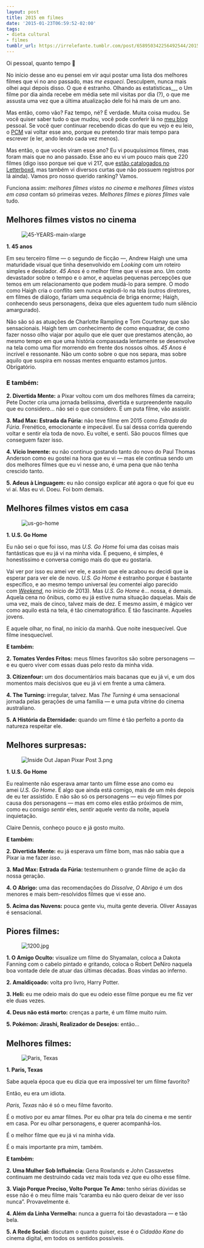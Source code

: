 ```yaml
---
layout: post
title: 2015 em filmes
date: '2015-01-23T06:59:52-02:00'
tags:
- dieta cultural
- filmes
tumblr_url: https://irrelefante.tumblr.com/post/658950342256492544/2015-em-filmes
---
```

Oi pessoal, quanto tempo 🙂

No início desse ano eu pensei em vir aqui postar uma lista dos melhores filmes que vi no ano passado, mas&nbsp;_me esqueci_. Desculpem, nunca mais olhei aqui depois disso. O que é estranho. Olhando as estatísticas_,_ o Um filme por dia ainda recebe em média sete mil visitas por dia (?), o que me assusta uma vez que a última atualização dele foi há mais de um ano.

Mas então, como vão? Faz tempo, né? É verdade. Muita coisa mudou. Se você quiser saber tudo o que mudou, você pode conferir lá no [meu blog](https://irrelefante.com.br/) pessoal. Se você quer continuar recebendo dicas do que eu vejo e eu leio, o [PCM](https://paomortadela.com.br/) vai voltar esse ano, porque eu pretendo tirar mais tempo para escrever (e ler, ando lendo cada vez menos).

Mas então, o que vocês viram esse ano? Eu vi pouquíssimos filmes, mas foram mais que no ano passado. Esse ano eu vi um pouco mais que 220 filmes (digo isso porque sei que vi 217, que [estão catalogados no Letterboxd](https://boxd.it/jLNo), mas também vi diversos curtas que não possuem registros por lá ainda). Vamos pro nosso querido ranking? Vamos.

Funciona assim:&nbsp;_melhores filmes vistos no cinema_ e&nbsp;_melhores filmes vistos em casa_ contam só primeiras vezes.&nbsp;_Melhores filmes_ e&nbsp;_piores filmes_ vale tudo.

## Melhores filmes vistos no cinema

<figure class="tmblr-full" data-orig-height="360" data-orig-width="640" data-orig-src="https://umfilmeumdia.files.wordpress.com/2015/12/45-years-main-xlarge.jpg?w=640"><img data-attachment-id="1781" data-permalink="https://umfilmeumdia.wordpress.com/2015/12/23/2015-em-filmes/45-years-main-xlarge/" data-orig-file="https://umfilmeumdia.files.wordpress.com/2015/12/45-years-main-xlarge.jpg" data-orig-size="1280,721" data-comments-opened="1" data-image-meta='{"aperture":"0","credit":"","camera":"","caption":"","created_timestamp":"0","copyright":"","focal_length":"0","iso":"0","shutter_speed":"0","title":"","orientation":"0"}' data-image-title="45-YEARS-main-xlarge" data-image-description="" data-image-caption="" data-medium-file="https://umfilmeumdia.files.wordpress.com/2015/12/45-years-main-xlarge.jpg?w=300" data-large-file="https://umfilmeumdia.files.wordpress.com/2015/12/45-years-main-xlarge.jpg?w=640" class="alignnone size-full wp-image-1781" src="https://64.media.tumblr.com/4897b8649980e97bab3854c4bcf3c55e/2f202b9bc9c53fe0-c8/s540x810/8b03f26c49c19161ff2124eb15c77e1109536de2.jpg" alt="45-YEARS-main-xlarge" srcset="https://umfilmeumdia.files.wordpress.com/2015/12/45-years-main-xlarge.jpg?w=640 640w, https://umfilmeumdia.files.wordpress.com/2015/12/45-years-main-xlarge.jpg 1280w, https://umfilmeumdia.files.wordpress.com/2015/12/45-years-main-xlarge.jpg?w=150 150w, https://umfilmeumdia.files.wordpress.com/2015/12/45-years-main-xlarge.jpg?w=300 300w, https://umfilmeumdia.files.wordpress.com/2015/12/45-years-main-xlarge.jpg?w=768 768w, https://umfilmeumdia.files.wordpress.com/2015/12/45-years-main-xlarge.jpg?w=1024 1024w" sizes="(max-width: 640px) 100vw, 640px" data-orig-height="360" data-orig-width="640" data-orig-src="https://umfilmeumdia.files.wordpress.com/2015/12/45-years-main-xlarge.jpg?w=640"></figure>

**1. 45 anos**

Em seu terceiro filme — o segundo de ficção —, Andrew Haigh une uma maturidade visual que tinha desenvolvido em&nbsp;_Looking_ com um roteiro simples e desolador.&nbsp;_45 Anos_ é o melhor filme que vi esse ano. Um conto devastador sobre o tempo e o amor, e aquelas pequenas percepções que temos em um relacionamento que podem mudá-lo para sempre. O modo como Haigh cria o conflito sem nunca explodí-lo na tela (outros diretores, em filmes de diálogo, fariam uma sequência de briga enorme; Haigh, conhecendo seus personagens, deixa que eles aguentem tudo num silêncio amargurado).

Não são só as atuações de Charlotte Rampling e Tom Courtenay&nbsp;que são sensacionais. Haigh tem um conhecimento de como enquadrar, de como fazer nosso olho viajar por aquilo que ele quer que prestamos atenção, ao mesmo tempo em que uma história compassada lentamente se desenvolve na tela como uma flor morrendo em frente dos nossos olhos.&nbsp;_45 Anos_ é incrível e ressonante. Não um conto sobre o que nos separa, mas sobre aquilo que suspira em nossas mentes enquanto estamos juntos. Obrigatório.

### E também:

**2. Divertida Mente:** a Pixar voltou com um dos melhores filmes da carreira; Pete Docter cria uma jornada belíssima, divertida e surpreendente naquilo que eu considero… não sei o que considero. É um puta filme, vão assistir.

**3. Mad Max: Estrada da Fúria:** não teve filme em 2015 como&nbsp;_Estrada da Fúria_. Frenético, emocionante e impecável. Eu saí dessa corrida querendo voltar e sentir ela toda de novo. Eu voltei, e senti. São poucos filmes que conseguem fazer isso.

**4. Vício Inerente:** eu não continuo gostando tanto do novo do Paul Thomas Anderson como eu gostei na hora que eu vi — mas ele continua sendo um dos melhores filmes que eu vi nesse ano, é uma pena que não tenha crescido tanto.

**5. Adeus à Linguagem:** eu não consigo explicar até agora o que foi que eu vi aí. Mas eu vi. Doeu. Foi bom demais.

## Melhores filmes vistos em casa

<figure class="tmblr-full" data-orig-height="360" data-orig-width="640" data-orig-src="https://umfilmeumdia.files.wordpress.com/2015/12/us-go-home.jpg?w=640"><img data-attachment-id="1783" data-permalink="https://umfilmeumdia.wordpress.com/2015/12/23/2015-em-filmes/us-go-home/" data-orig-file="https://umfilmeumdia.files.wordpress.com/2015/12/us-go-home.jpg" data-orig-size="1280,720" data-comments-opened="1" data-image-meta='{"aperture":"0","credit":"","camera":"","caption":"","created_timestamp":"0","copyright":"","focal_length":"0","iso":"0","shutter_speed":"0","title":"","orientation":"0"}' data-image-title="us-go-home" data-image-description="" data-image-caption="" data-medium-file="https://umfilmeumdia.files.wordpress.com/2015/12/us-go-home.jpg?w=300" data-large-file="https://umfilmeumdia.files.wordpress.com/2015/12/us-go-home.jpg?w=640" class="alignnone size-full wp-image-1783" src="https://64.media.tumblr.com/2ac4eda9f9c27794fcd1deb435721a1f/2f202b9bc9c53fe0-65/s540x810/4ae3dcadb061120a93d663ae0d5b3623b46e7ae4.jpg" alt="us-go-home" srcset="https://umfilmeumdia.files.wordpress.com/2015/12/us-go-home.jpg?w=640 640w, https://umfilmeumdia.files.wordpress.com/2015/12/us-go-home.jpg 1280w, https://umfilmeumdia.files.wordpress.com/2015/12/us-go-home.jpg?w=150 150w, https://umfilmeumdia.files.wordpress.com/2015/12/us-go-home.jpg?w=300 300w, https://umfilmeumdia.files.wordpress.com/2015/12/us-go-home.jpg?w=768 768w, https://umfilmeumdia.files.wordpress.com/2015/12/us-go-home.jpg?w=1024 1024w" sizes="(max-width: 640px) 100vw, 640px" data-orig-height="360" data-orig-width="640" data-orig-src="https://umfilmeumdia.files.wordpress.com/2015/12/us-go-home.jpg?w=640"></figure>

**1. U.S. Go Home**

Eu não sei o que foi isso, mas&nbsp;_U.S. Go Home_ foi uma das coisas mais fantásticas que eu já vi na minha vida. É pequeno, é simples, é honestíssimo e conversa comigo mais do que eu gostaria.

Vai ver por isso eu amei ver ele, e assim que ele acabou eu decidi que ia esperar para ver ele de novo.&nbsp;_U.S. Go Home_ é estranho porque é bastante específico, e ao mesmo tempo universal (eu comentei algo parecido com&nbsp;_[Weekend](https://umfilmeumdia.wordpress.com/2013/01/06/weekend-2011/)_, no início de 2013). Mas _U.S. Go Home_ é… nossa, é demais. Aquela cena no ônibus, como eu já estive numa situação daquelas. Mais de uma vez, mais de cinco, talvez mais de dez. E mesmo assim, é mágico ver como aquilo está na tela, é tão cinematográfico. É tão fascinante. Aqueles jovens.

E aquele olhar, no final, no início da manhã. Que noite inesquecível. Que filme inesquecível.

**E também:**

**2. Tomates Verdes Fritos:** meus filmes favoritos são sobre personagens — e eu quero viver com essas duas pelo resto da minha vida.

**3. Citizenfour:** um dos documentários mais bacanas que eu já vi, e um dos momentos mais decisivos que eu já vi em frente a uma câmera.

**4. The Turning:** irregular, talvez. Mas&nbsp;_The Turning_ é uma sensacional jornada pelas gerações de uma família — e uma puta vitrine do cinema australiano.

**5. A História da Eternidade:** quando um filme é tão perfeito a ponto da natureza respeitar ele.

## Melhores surpresas:

<figure class="tmblr-full" data-orig-height="357" data-orig-width="640" data-orig-src="https://umfilmeumdia.files.wordpress.com/2015/12/inside-out-japan-pixar-post-3.png?w=640"><img data-attachment-id="1808" data-permalink="https://umfilmeumdia.wordpress.com/2015/12/23/2015-em-filmes/inside-out-japan-pixar-post-3/" data-orig-file="https://umfilmeumdia.files.wordpress.com/2015/12/inside-out-japan-pixar-post-3.png" data-orig-size="1255,701" data-comments-opened="1" data-image-meta='{"aperture":"0","credit":"","camera":"","caption":"","created_timestamp":"0","copyright":"","focal_length":"0","iso":"0","shutter_speed":"0","title":"","orientation":"0"}' data-image-title="Inside Out Japan Pixar Post 3" data-image-description="" data-image-caption="" data-medium-file="https://umfilmeumdia.files.wordpress.com/2015/12/inside-out-japan-pixar-post-3.png?w=300" data-large-file="https://umfilmeumdia.files.wordpress.com/2015/12/inside-out-japan-pixar-post-3.png?w=640" class="alignnone size-full wp-image-1808" src="https://64.media.tumblr.com/cb60df1e093e923d2082e90f41151f34/2f202b9bc9c53fe0-b2/s540x810/8ea03c2d22fb959ee76a47ee4f143ea694bdb41f.png" alt="Inside Out Japan Pixar Post 3.png" srcset="https://umfilmeumdia.files.wordpress.com/2015/12/inside-out-japan-pixar-post-3.png?w=640 640w, https://umfilmeumdia.files.wordpress.com/2015/12/inside-out-japan-pixar-post-3.png?w=150 150w, https://umfilmeumdia.files.wordpress.com/2015/12/inside-out-japan-pixar-post-3.png?w=300 300w, https://umfilmeumdia.files.wordpress.com/2015/12/inside-out-japan-pixar-post-3.png?w=768 768w, https://umfilmeumdia.files.wordpress.com/2015/12/inside-out-japan-pixar-post-3.png?w=1024 1024w, https://umfilmeumdia.files.wordpress.com/2015/12/inside-out-japan-pixar-post-3.png 1255w" sizes="(max-width: 640px) 100vw, 640px" data-orig-height="357" data-orig-width="640" data-orig-src="https://umfilmeumdia.files.wordpress.com/2015/12/inside-out-japan-pixar-post-3.png?w=640"></figure>

**1. U.S. Go Home**

Eu realmente não esperava amar tanto um filme esse ano como eu amei&nbsp;_U.S. Go Home_. É algo que ainda está comigo, mais de um mês depois de eu ter assistido. E não são só os personagens — eu vejo filmes por causa dos personagens — mas em como eles estão próximos de mim, como eu consigo&nbsp;_sentir_ eles,&nbsp;_sentir_ aquele vento da noite, aquela inquietação.

Claire Dennis, conheço pouco e já gosto&nbsp;muito.

**E também:**

**2. Divertida Mente:** eu já esperava um filme bom, mas não sabia que a Pixar ia me fazer&nbsp;_isso_.

**3. Mad Max: Estrada da Fúria:** testemunhem o grande filme de ação da nossa geração.

**4. O Abrigo:** uma das recomendações do&nbsp;_Dissolve_,&nbsp;_O Abrigo_ é um dos menores e mais bem-resolvidos&nbsp;filmes que vi esse ano.

**5. Acima das Nuvens:** pouca gente viu, muita gente deveria. Oliver Assayas é sensacional.

## Piores filmes:

<figure class="tmblr-full" data-orig-height="360" data-orig-width="640" data-orig-src="https://umfilmeumdia.files.wordpress.com/2015/12/1200.jpg?w=640"><img data-attachment-id="1807" data-permalink="https://umfilmeumdia.wordpress.com/2015/12/23/2015-em-filmes/attachment/1200/" data-orig-file="https://umfilmeumdia.files.wordpress.com/2015/12/1200.jpg" data-orig-size="1200,675" data-comments-opened="1" data-image-meta='{"aperture":"0","credit":"","camera":"","caption":"","created_timestamp":"0","copyright":"","focal_length":"0","iso":"0","shutter_speed":"0","title":"","orientation":"0"}' data-image-title="1200" data-image-description="" data-image-caption="" data-medium-file="https://umfilmeumdia.files.wordpress.com/2015/12/1200.jpg?w=300" data-large-file="https://umfilmeumdia.files.wordpress.com/2015/12/1200.jpg?w=640" class="alignnone size-full wp-image-1807" src="https://64.media.tumblr.com/17a7e452f62b9e5653cef0e104da6fd9/2f202b9bc9c53fe0-63/s540x810/921cafdd413635ae24073837623f482fb3c75e77.jpg" alt="1200.jpg" srcset="https://umfilmeumdia.files.wordpress.com/2015/12/1200.jpg?w=640 640w, https://umfilmeumdia.files.wordpress.com/2015/12/1200.jpg?w=150 150w, https://umfilmeumdia.files.wordpress.com/2015/12/1200.jpg?w=300 300w, https://umfilmeumdia.files.wordpress.com/2015/12/1200.jpg?w=768 768w, https://umfilmeumdia.files.wordpress.com/2015/12/1200.jpg?w=1024 1024w, https://umfilmeumdia.files.wordpress.com/2015/12/1200.jpg 1200w" sizes="(max-width: 640px) 100vw, 640px" data-orig-height="360" data-orig-width="640" data-orig-src="https://umfilmeumdia.files.wordpress.com/2015/12/1200.jpg?w=640"></figure>

**1. O Amigo Oculto:** visualize um filme do Shyamalan, coloca a Dakota Fanning com o cabelo pintado e gritando, coloca o Robert DeNiro naquela boa vontade dele de atuar das últimas décadas. Boas vindas ao inferno.

**2. Amaldiçoado:** volta pro livro, Harry Potter.

**3. Heli:** eu me odeio mais do que eu odeio esse filme porque eu me fiz ver ele duas vezes.

**4. Deus não está morto:** crenças a parte, é um filme muito ruim.

**5. Pokémon: Jirashi, Realizador de Desejos:** então…

## Melhores filmes:

<figure class="tmblr-full" data-orig-height="362" data-orig-width="640" data-orig-src="https://umfilmeumdia.files.wordpress.com/2014/12/paris-texas.jpg?w=640"><img data-attachment-id="1703" data-permalink="https://umfilmeumdia.wordpress.com/?attachment_id=1703" data-orig-file="https://umfilmeumdia.files.wordpress.com/2014/12/paris-texas.jpg" data-orig-size="1881,1064" data-comments-opened="1" data-image-meta='{"aperture":"0","credit":"","camera":"","caption":"","created_timestamp":"0","copyright":"","focal_length":"0","iso":"0","shutter_speed":"0","title":"","orientation":"0"}' data-image-title="Paris, Texas" data-image-description="" data-image-caption="" data-medium-file="https://umfilmeumdia.files.wordpress.com/2014/12/paris-texas.jpg?w=300" data-large-file="https://umfilmeumdia.files.wordpress.com/2014/12/paris-texas.jpg?w=640" class="alignnone size-full wp-image-1703" src="https://64.media.tumblr.com/6cadc2ee49900053f8feb52bc8642e66/2f202b9bc9c53fe0-44/s540x810/1d2f61604eb3397cc5f85d0e3c5ddf0aa78ff8f9.jpg" alt="Paris, Texas" srcset="https://umfilmeumdia.files.wordpress.com/2014/12/paris-texas.jpg?w=640 640w, https://umfilmeumdia.files.wordpress.com/2014/12/paris-texas.jpg?w=1280 1280w, https://umfilmeumdia.files.wordpress.com/2014/12/paris-texas.jpg?w=150 150w, https://umfilmeumdia.files.wordpress.com/2014/12/paris-texas.jpg?w=300 300w, https://umfilmeumdia.files.wordpress.com/2014/12/paris-texas.jpg?w=768 768w, https://umfilmeumdia.files.wordpress.com/2014/12/paris-texas.jpg?w=1024 1024w" sizes="(max-width: 640px) 100vw, 640px" data-orig-height="362" data-orig-width="640" data-orig-src="https://umfilmeumdia.files.wordpress.com/2014/12/paris-texas.jpg?w=640"></figure>

**1. Paris, Texas**

Sabe aquela época que eu dizia que era impossível ter um filme favorito?

Então, eu era um idiota.

_Paris, Texas_ não é só o meu filme favorito.

É o motivo por eu amar filmes. Por eu olhar pra tela do cinema e me sentir em casa. Por eu olhar personagens, e querer acompanhá-los.

É o melhor filme que eu já vi na minha vida.

É o mais importante pra mim, também.

**E também:**

**2. Uma Mulher Sob Influência:** Gena Rowlands e John Cassavetes continuam me destruindo cada vez mais toda vez que eu olho esse filme.

**3. Viajo Porque Preciso, Volto Porque Te Amo:** tenho sérias dúvidas se esse não é o meu filme mais “caramba eu não quero deixar de ver isso nunca”. Provavelmente é.

**4. Além da Linha Vermelha:** nunca a guerra foi tão devastadora — e tão bela.

**5. A Rede Social:** discutam o quanto quiser, esse é o&nbsp;_Cidadão Kane_ do cinema digital, em todos os sentidos possíveis.

